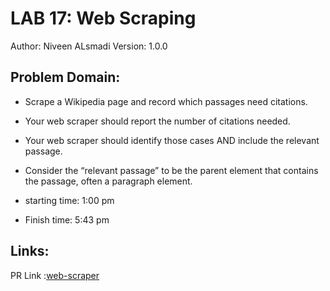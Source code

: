# LAB 17:  Web Scraping
Author: Niveen ALsmadi Version: 1.0.0

## Problem Domain: 
- Scrape a Wikipedia page and record which passages need citations.
- Your web scraper should report the number of citations needed.
- Your web scraper should identify those cases AND include the relevant passage.
- Consider the “relevant passage” to be the parent element that contains the passage, often a paragraph element.



- starting time: 1:00 pm

- Finish time: 5:43 pm

## Links:
PR Link :[web-scraper](https://github.com/NiveenAlSmadi/web-scraper/pull/1)
